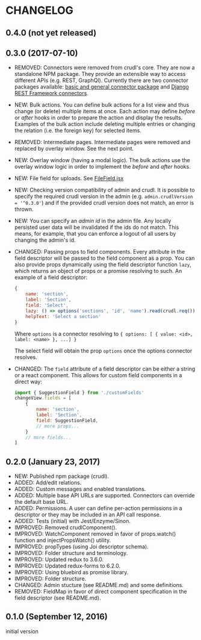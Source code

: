 # CHANGELOG

## 0.4.0 (not yet released)

## 0.3.0 (2017-07-10)

* REMOVED: Connectors were removed from crudl's core. They are now a standalone NPM package. They provide an extensible way to access different APIs (e.g. REST, GraphQl). Currently there are two connector packages available: [basic and general connector package](https://github.com/crudlio/crudl-connectors-base) and [Django REST Framework connectors](https://github.com/crudlio/crudl-connectors-drf).

* NEW: Bulk actions. You can define bulk actions for a list view and thus change (or delete) multiple items at once. Each action may define _before_ or _after_ hooks in order to prepare the action and display the results. Examples of the bulk action include deleting multiple entries or changing the relation (i.e. the foreign key) for selected items.

* REMOVED: Intermediate pages. Intermediate pages were removed and replaced by overlay window. See the next point.

* NEW: Overlay window (having a modal logic). The bulk actions use the overlay window logic in order to implement the _before_ and _after_ hooks.

* NEW: File field for uploads. See [FileField.jsx](./src/fields/FileField.jsx)

* NEW: Checking version compatibility of admin and crudl. It is possible to specify the required crudl version in the admin (e.g. `admin.crudlVersion = '^0.3.0'`) and if the provided crudl version does not match, an error is thrown.

* NEW: You can specify an _admin id_ in the admin file. Any locally persisted user data will be invalidated if the ids do not match. This means, for example, that you can enforce a logout of all users by changing the admin's id.

* CHANGED: Passing props to field components. Every attribute in the field descriptor will be passed to the field component as a prop. You can also provide props dynamically using the field descriptor function `lazy`, which returns an object of props or a promise resolving to such. An example of a field descriptor:
    ```js
    {
        name: 'section',
        label: 'Section',
        field: 'Select',
        lazy: () => options('sections', 'id', 'name').read(crudl.req()),
        helpText: 'Select a section'
    }
    ```
    Where `options` is a connector resolving to `{ options: [ { value: <id>, label: <name> }, ...] }`

    The select field will obtain the prop `options` once the options connector resolves.

* CHANGED: The `field` attribute of a field descriptor can be  either a string or a react component. This allows for custom field components in a direct way:
    ```js
    import { SuggestionField } from './customFields'
    changeView.fields = [
        {
            name: 'section',
            label: 'Section',
            field: SuggestionField,
            // more props...
        }
        // more fields...
    ]
    ```

## 0.2.0 (January 23, 2017)
* NEW: Published npm package (crudl).
* ADDED: Add/edit relations.
* ADDED: Custom messages and enabled translations.
* ADDED: Multiple base API URLs are supported. Connectors can override the default base URL.
* ADDED: Permissions. A user can define per-action permissions in a descriptor or they may be included in an API call response.
* ADDED: Tests (initial) with Jest/Enzyme/Sinon.
* IMPROVED: Removed crudlComponent().
* IMPROVED: WatchComponent removed in favor of props.watch() function and injectPropsWatch() utility.
* IMPROVED: propTypes (using Joi descriptor schema).
* IMPROVED: Folder structure and terminology.
* IMPROVED: Updated redux to 3.6.0.
* IMPROVED: Updated redux-forms to 6.2.0.
* IMPROVED: Using bluebird as promise library.
* IMPROVED: Folder structure.
* CHANGED: Admin stucture (see README.md) and some definitions.
* REMOVED: FieldMap in favor of direct component specification in the field descriptor (see README.md).

## 0.1.0 (September 12, 2016)
initial version
